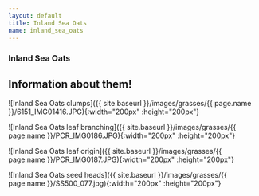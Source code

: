 ```yaml
---
layout: default
title: Inland Sea Oats
name: inland_sea_oats
---
```

### Inland Sea Oats

## Information about them!

![Inland Sea Oats clumps]({{ site.baseurl }}/images/grasses/{{ page.name }}/6151_IMG01416.JPG){:width="200px" :height="200px"}

![Inland Sea Oats leaf branching]({{ site.baseurl }}/images/grasses/{{ page.name }}/PCR_IMG0186.JPG){:width="200px" :height="200px"}

![Inland Sea Oats leaf origin]({{ site.baseurl }}/images/grasses/{{ page.name }}/PCR_IMG0187.JPG){:width="200px" :height="200px"}

![Inland Sea Oats seed heads]({{ site.baseurl }}/images/grasses/{{ page.name }}/SS500_077.jpg){:width="200px" :height="200px"}

